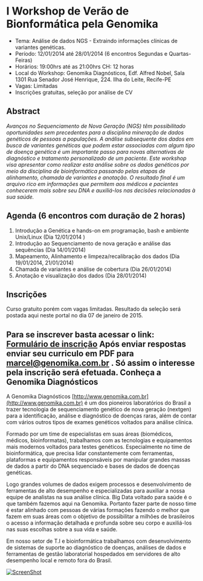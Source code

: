 I Workshop de Verão de Bionformática pela Genomika
===============================

+ Tema: Análise de dados NGS -  Extraindo informações clínicas de variantes genéticas.
+ Período:  12/01/2014 até 28/01/2014  (6 encontros Segundas e Quartas-Feiras)
+ Horários: 19:00hrs até as 21:00hrs   CH: 12 horas 
+ Local do Workshop:  Genomika Diagnósticos, Edf. Alfred Nobel, Sala 1301  Rua Senador José Henrique, 224. Ilha do Leite, Recife-PE
+ Vagas: Limitadas
+ Inscrições gratuitas, seleção por análise de CV


Abstract
--------

_Avanços no Sequenciamento de Nova Geração (NGS) têm possibilitado oportunidades sem precedentes para a disciplina mineração de dados genéticos de pessoas a populações. A análise subsequente dos dados em busca de variantes genéticas que podem estar associadas com algum tipo de doença genética é um importante passo para novas alternativas de diagnóstico e tratamento personalizado de um paciente. Este workshop visa apresentar como realizar esta análise sobre os dados genéticos por meio da disciplina de bioinformática passando pelas etapas de alinhamento, chamada de variantes e anotação. O resultado final é um arquivo rico em informações que permitem aos médicos e pacientes conhecerem mais sobre seu DNA e auxiliá-los nas decisões relacionadas à sua saúde._


Agenda (6 encontros com duração de 2 horas)
-------------------------------------------

1.  Introdução a Genética e hands-on em programação, bash e ambiente Unix/Linux  (Dia 12/01/2014 )
2.  Introdução ao Sequenciamento de nova geração e análise das sequências (Dia 14/01/2014)
3.  Mapeamento, Alinhamento e limpeza/recalibração dos dados (Dia 19/01/2014, 21/01/2014)
4.  Chamada de variantes e análise de cobertura (Dia 26/01/2014)
5.  Anotação e visualização dos dados (Dia 28/01/2014)

Inscrições
----------
Curso gratuito porém com vagas limitadas. Resultado da seleção será postada aqui neste portal no dia 07 de janeiro de 2015.

Para se inscrever basta acessar o link: [Formulário de inscrição](http://goo.gl/forms/ZjfIhNUMAs) Após enviar respostas enviar seu curriculo em PDF para marcel@genomika.com.br . Só assim o interesse pela inscrição será efetuada.
Conheça a Genomika Diagnósticos
-------------------------------

A Genomika Diagnósticos [http://www.genomika.com.br](http://www.genomika.com.br) é um dos pioneiros laboratórios do Brasil a trazer tecnologia de sequenciamento genético de nova geração (nextgen) para a identificação, análise e diagnóstico de doenças raras, além de contar com vários outros tipos de exames genéticos voltados para análise clínica.

Formado por um time de especialistas em suas áreas (biomédicos, médicos, bioinformatas), trabalhamos com as tecnologias e equipamentos mais modernos voltados para testes genéticos. Especialmente no time de bioinformática, que precisa lidar constantemente com ferramentas, plataformas e equipamentos responsáveis por manipular grandes massas de dados a partir do DNA sequenciado e bases de dados de doenças genéticas.  

Logo grandes volumes de dados exigem processos e desenvolvimento de ferramentas de alto desempenho e especializadas para auxiliar a nossa equipe de analistas na sua análise clínica.  Big Data voltado para saúde é o que também fazemos aqui na Genomika. Portanto fazer parte de nosso time é estar alinhado com pessoas de várias formações fazendo o melhor que fazem em suas áreas com o objetivo de possibilitar a milhões de brasileiros o acesso a informação detalhada e profunda sobre seu corpo e auxiliá-los nas suas escolhas sobre a sua vida e saúde.

Em nosso setor de T.I e bioinformática trabalhamos com desenvolvimento de sistemas de suporte ao diagnóstico de doenças, análises de dados e ferramentas de gestão laboratorial hospedados em servidores de alto desempenho local e remoto fora do Brasil.

[![ScreenShot](http://i1.ytimg.com/vi/pKA83K7sfS8/maxresdefault.jpg)](https://www.youtube.com/watch?v=pKA83K7sfS8)
